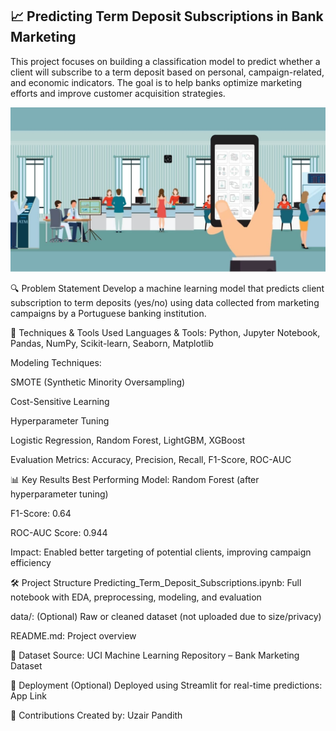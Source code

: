 ## 📈 Predicting Term Deposit Subscriptions in Bank Marketing
This project focuses on building a classification model to predict whether a client will subscribe to a term deposit based on personal, campaign-related, and economic indicators. The goal is to help banks optimize marketing efforts and improve customer acquisition strategies.

![Model Output](banking.jpg)

🔍 Problem Statement
Develop a machine learning model that predicts client subscription to term deposits (yes/no) using data collected from marketing campaigns by a Portuguese banking institution.

🧠 Techniques & Tools Used
Languages & Tools: Python, Jupyter Notebook, Pandas, NumPy, Scikit-learn, Seaborn, Matplotlib

Modeling Techniques:

SMOTE (Synthetic Minority Oversampling)

Cost-Sensitive Learning

Hyperparameter Tuning

Logistic Regression, Random Forest, LightGBM, XGBoost

Evaluation Metrics: Accuracy, Precision, Recall, F1-Score, ROC-AUC

📊 Key Results
Best Performing Model: Random Forest (after hyperparameter tuning)

F1-Score: 0.64

ROC-AUC Score: 0.944

Impact: Enabled better targeting of potential clients, improving campaign efficiency

🛠️ Project Structure
Predicting_Term_Deposit_Subscriptions.ipynb: Full notebook with EDA, preprocessing, modeling, and evaluation

data/: (Optional) Raw or cleaned dataset (not uploaded due to size/privacy)

README.md: Project overview

📎 Dataset
Source: UCI Machine Learning Repository – Bank Marketing Dataset

🚀 Deployment (Optional)
Deployed using Streamlit for real-time predictions:
App Link

🤝 Contributions
Created by:
Uzair Pandith
